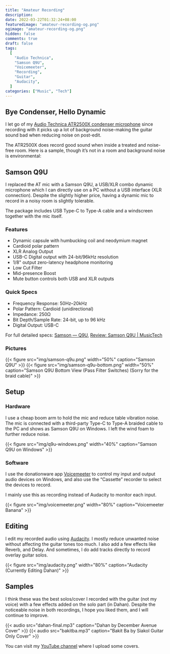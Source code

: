 ```yaml
---
title: "Amateur Recording"
description:
date: 2022-03-22T01:32:24+08:00
featuredimage: "amateur-recording-og.png"
ogimage: "amateur-recording-og.png"
hidden: false
comments: true
draft: false
tags:
  [
    "Audio Technica",
    "Samson Q9U",
    "Voicemeeter",
    "Recording",
    "Guitar",
    "Audacity",
  ]
categories: ["Music", "Tech"]
---
```


## Bye Condenser, Hello Dynamic

I let go of my [Audio Technica ATR2500X condenser microphone](https://reddavid.me/mobile-game-streaming/#hardware) since recording with it picks up a lot of background noise-making the guitar sound bad when reducing noise on post-edit.

The ATR2500X does record good sound when inside a treated and noise-free room. Here is a sample, though it’s not in a room and background noise is environmental:

## Samson Q9U

I replaced the AT mic with a Samson Q9U, a USB/XLR combo dynamic microphone which I can directly use on a PC without a USB interface (XLR connection). Despite the slightly higher price, having a dynamic mic to record in a noisy room is slightly tolerable.

The package includes USB Type-C to Type-A cable and a windscreen together with the mic itself.

### Features

- Dynamic capsule with humbucking coil and neodymium magnet
- Cardioid polar pattern
- XLR Analog Output
- USB-C Digital output with 24-bit/96kHz resolution
- 1/8" output zero-latency headphone monitoring
- Low Cut Filter
- Mid-presence Boost
- Mute button controls both USB and XLR outputs

### Quick Specs

- Frequency Response: 50Hz–20kHz
- Polar Pattern: Cardioid (unidirectional)
- Impedance: 250Ω
- Bit Depth/Sample Rate: 24-bit, up to 96 kHz
- Digital Output: USB-C

For full detailed specs: [Samson — Q9U](http://www.samsontech.com/samson/products/microphones/dynamic-microphones/q9u/), [Review: Samson Q9U | MusicTech](https://musictech.com/reviews/studio-recording-gear/review-samson-q9u/)

### Pictures

{{< figure src="img/samson-q9u.png" width="50%" caption="Samson Q9U" >}}
{{< figure src="img/samson-q9u-bottom.png" width="50%" caption="Samson Q9U Bottom View (Pass Filter Switches) (Sorry for the braid cable)" >}}

## Setup

### Hardware

I use a cheap boom arm to hold the mic and reduce table vibration noise. The mic is connected with a third-party Type-C to Type-A braided cable to the PC and shows as Samson Q9U on Windows. I left the wind foam to further reduce noise.

{{< figure src="img/q9u-windows.png" width="40%" caption="Samson Q9U on Windows" >}}

### Software

I use the donationware app [Voicemeeter](https://voicemeeter.com/) to control my input and output audio devices on Windows, and also use the “Cassette” recorder to select the devices to record.

I mainly use this as recording instead of Audacity to monitor each input.

{{< figure src="img/voicemeeter.png" width="80%" caption="Voicemeeter Banana" >}}

## Editing

I edit my recorded audio using [Audacity](https://www.audacityteam.org/). I mostly reduce unwanted noise without affecting the guitar tones too much. I also add a few effects like Reverb, and Delay. And sometimes, I do add tracks directly to record overlay guitar solos.

{{< figure src="img/audacity.png" width="80%" caption="Audacity (Currently Editing Dahan)" >}}

## Samples

I think these was the best solos/cover I recorded with the guitar (not my voice) with a few effects added on the solo part (in Dahan). Despite the noticeable noise in both recordings, I hope you liked them, and I will continue to improve.

{{< audio src="dahan-final.mp3" caption="Dahan by December Avenue Cover" >}}
{{< audio src="bakitba.mp3" caption="Bakit Ba by Siakol Guitar Only Cover" >}}

You can visit my [YouTube channel](https://youtube.com/RedDavid) where I upload some covers.

